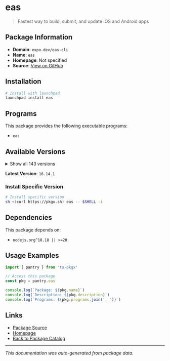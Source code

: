 # eas

> Fastest way to build, submit, and update iOS and Android apps

## Package Information

- **Domain**: `expo.dev/eas-cli`
- **Name**: `eas`
- **Homepage**: Not specified
- **Source**: [View on GitHub](https://github.com/pkgxdev/pantry/tree/main/projects/expo.dev/eas-cli/package.yml)

## Installation

```bash
# Install with launchpad
launchpad install eas
```

## Programs

This package provides the following executable programs:

- `eas`

## Available Versions

<details>
<summary>Show all 143 versions</summary>

- `16.14.1`, `16.14.0`, `16.13.4`, `16.13.3`, `16.13.2`
- `16.13.1`, `16.13.0`, `16.12.0`, `16.11.0`, `16.10.1`
- `16.10.0`, `16.9.0`, `16.8.0`, `16.7.2`, `16.7.1`
- `16.7.0`, `16.6.2`, `16.6.1`, `16.6.0`, `16.5.0`
- `16.4.2`, `16.4.1`, `16.4.0`, `16.3.3`, `16.3.2`
- `16.3.1`, `16.3.0`, `16.2.2`, `16.2.1`, `16.2.0`
- `16.1.0`, `16.0.1`, `16.0.0`, `15.0.15`, `15.0.14`
- `15.0.13`, `15.0.12`, `15.0.11`, `15.0.10`, `15.0.9`
- `15.0.8`, `15.0.7`, `15.0.6`, `15.0.5`, `15.0.4`
- `15.0.3`, `15.0.2`, `15.0.1`, `15.0.0`, `14.7.1`
- `14.7.0`, `14.6.0`, `14.5.0`, `14.4.1`, `14.4.0`
- `14.3.1`, `14.3.0`, `14.2.0`, `14.1.0`, `14.0.3`
- `14.0.2`, `14.0.1`, `14.0.0`, `13.4.2`, `13.4.1`
- `13.4.0`, `13.3.0`, `13.2.3`, `13.2.2`, `13.2.1`
- `13.2.0`, `13.1.1`, `13.1.0`, `13.0.1`, `13.0.0`
- `12.6.2`, `12.6.1`, `12.6.0`, `12.5.4`, `12.5.3`
- `12.5.2`, `12.5.1`, `12.5.0`, `12.4.1`, `12.4.0`
- `12.3.0`, `12.2.0`, `12.1.1`, `12.1.0`, `12.0.0`
- `11.0.3`, `11.0.2`, `11.0.1`, `11.0.0`, `10.2.4`
- `10.2.3`, `10.2.2`, `10.2.1`, `10.2.0`, `10.1.1`
- `10.1.0`, `10.0.3`, `10.0.2`, `10.0.1`, `10.0.0`
- `9.2.0`, `9.1.0`, `9.0.10`, `9.0.9`, `9.0.8`
- `9.0.7`, `9.0.6`, `9.0.5`, `9.0.4`, `9.0.3`
- `9.0.2`, `9.0.1`, `9.0.0`, `8.0.0`, `7.8.5`
- `7.8.4`, `7.8.3`, `7.8.2`, `7.8.1`, `7.8.0`
- `7.7.0`, `7.6.2`, `7.6.1`, `7.6.0`, `7.5.0`
- `7.4.0`, `7.3.0`, `7.2.0`, `7.1.3`, `7.1.2`
- `7.1.1`, `7.1.0`, `7.0.0`, `6.1.0`, `6.0.0`
- `5.9.3`, `5.9.2`, `5.9.1`

</details>

**Latest Version**: `16.14.1`

### Install Specific Version

```bash
# Install specific version
sh <(curl https://pkgx.sh) eas -- $SHELL -i
```

## Dependencies

This package depends on:

- `nodejs.org^18.18 || >=20`

## Usage Examples

```typescript
import { pantry } from 'ts-pkgx'

// Access this package
const pkg = pantry.eas

console.log(`Package: ${pkg.name}`)
console.log(`Description: ${pkg.description}`)
console.log(`Programs: ${pkg.programs.join(', ')}`)
```

## Links

- [Package Source](https://github.com/pkgxdev/pantry/tree/main/projects/expo.dev/eas-cli/package.yml)
- [Homepage](#)
- [Back to Package Catalog](../../../package-catalog.md)

---

*This documentation was auto-generated from package data.*
